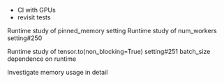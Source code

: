 - CI with GPUs
- revisit tests


Runtime study of pinned_memory setting
Runtime study of num_workers setting#250

Runtime study of tensor.to(non_blocking=True) setting#251
batch_size dependence on runtime

Investigate memory usage in detail
